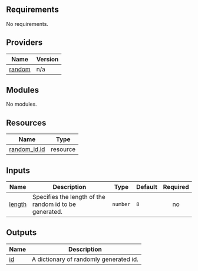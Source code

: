 ## Requirements

No requirements.

## Providers

| Name | Version |
|------|---------|
| <a name="provider_random"></a> [random](#provider\_random) | n/a |

## Modules

No modules.

## Resources

| Name | Type |
|------|------|
| [random_id.id](https://registry.terraform.io/providers/hashicorp/random/latest/docs/resources/id) | resource |

## Inputs

| Name | Description | Type | Default | Required |
|------|-------------|------|---------|:--------:|
| <a name="input_length"></a> [length](#input\_length) | Specifies the length of the random id to be generated. | `number` | `8` | no |

## Outputs

| Name | Description |
|------|-------------|
| <a name="output_id"></a> [id](#output\_id) | A dictionary of randomly generated id. |
